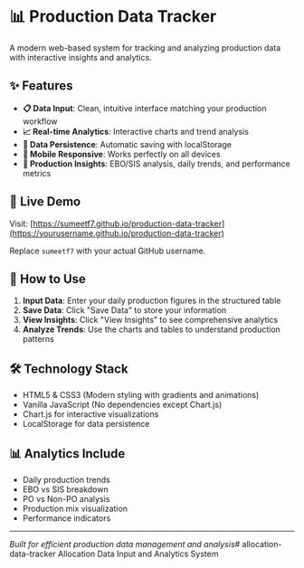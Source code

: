 # 📊 Production Data Tracker

A modern web-based system for tracking and analyzing production data with interactive insights and analytics.

## ✨ Features

- **📋 Data Input**: Clean, intuitive interface matching your production workflow
- **📈 Real-time Analytics**: Interactive charts and trend analysis
- **💾 Data Persistence**: Automatic saving with localStorage
- **📱 Mobile Responsive**: Works perfectly on all devices
- **🎯 Production Insights**: EBO/SIS analysis, daily trends, and performance metrics

## 🚀 Live Demo

Visit: [https://sumeetf7.github.io/production-data-tracker](https://yourusername.github.io/production-data-tracker)

Replace `sumeetf7` with your actual GitHub username.

## 📖 How to Use

1. **Input Data**: Enter your daily production figures in the structured table
2. **Save Data**: Click "Save Data" to store your information
3. **View Insights**: Click "View Insights" to see comprehensive analytics
4. **Analyze Trends**: Use the charts and tables to understand production patterns

## 🛠️ Technology Stack

- HTML5 & CSS3 (Modern styling with gradients and animations)
- Vanilla JavaScript (No dependencies except Chart.js)
- Chart.js for interactive visualizations
- LocalStorage for data persistence

## 📊 Analytics Include

- Daily production trends
- EBO vs SIS breakdown
- PO vs Non-PO analysis
- Production mix visualization
- Performance indicators

---
*Built for efficient production data management and analysis*# allocation-data-tracker
Allocation Data Input and Analytics System
